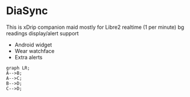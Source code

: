 # DiaSync
This is xDrip companion maid mostly for Libre2 realtime (1 per minute) bg readings display/alert support
* Android widget
* Wear watchface
* Extra alerts

```mermaid
graph LR;
A-->B;
A-->C;
B-->D;
C-->D;
```
